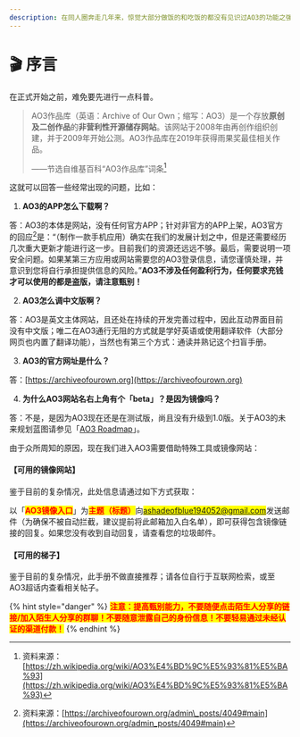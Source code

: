 ```yaml
---
description: 在同人圈奔走几年来，惊觉大部分做饭的和吃饭的都没有见识过AO3的功能之强大，痛心疾首，故撰写此AO3扫盲文档。
---
```


# 🎬 序言

在正式开始之前，难免要先进行一点科普。

> AO3作品库（英语：Archive of Our Own；缩写：AO3）是一个存放**原创及二创作品**的**非营利性开源储存网站**。该网站于2008年由再创作组织创建，并于2009年开始公测。AO3作品库在2019年获得雨果奖最佳相关作品。
>
> ——节选自维基百科“AO3作品库”词条[^1]



这就可以回答一些经常出现的问题，比如：



1. **AO3的APP怎么下载啊？**

答：AO3的本体是网站，没有任何官方APP；针对非官方的APP上架，AO3官方的回应[^2]是：“（制作一款手机应用）确实在我们的发展计划之中，但是还需要经历几次重大更新才能进行这一步。目前我们的资源还远远不够。最后，需要说明一项安全问题。如果某第三方应用或网站需要您的AO3登录信息，请您谨慎处理，并意识到您将自行承担提供信息的风险。”**AO3不涉及任何盈利行为，任何要求充钱才可以使用的都是盗版，请注意甄别！**



2. **AO3怎么调中文版啊？**

答：AO3是英文主体网站，且还处在持续的开发完善过程中，因此互动界面目前没有中文版；唯二在AO3通行无阻的方式就是学好英语或使用翻译软件（大部分网页也内置了翻译功能），当然也有第三个方式：通读并熟记这个扫盲手册。



3. **AO3的官方网址是什么？**

答：[https://archiveofourown.org](https://archiveofourown.org)



4. **为什么AO3网站名右上角有个「beta」？是因为镜像吗？**

答：不是，是因为AO3现在还是在测试版，尚且没有升级到1.0版。关于AO3的未来规划蓝图请参见「[AO3 Roadmap](xiao-zhong-gong-neng/ao3-roadmap.md)」。



由于众所周知的原因，现在我们进入AO3需要借助特殊工具或镜像网站：



#### 【可用的镜像网站】

鉴于目前的复杂情况，此处信息请通过如下方式获取：

以「<mark style="color:red;">**AO3镜像入口**</mark>」为<mark style="color:red;">**主题（标题）**</mark>向<mark style="color:blue;">ashadeofblue194052@gmail.com</mark>发送邮件（为确保不被自动拦截，建议提前将此邮箱加入白名单），即可获得包含镜像链接的回复。如果您没有收到自动回复，请查看您的垃圾邮件。



#### 【可用的梯子】

鉴于目前的复杂情况，此手册不做直接推荐；请各位自行于互联网检索，或至AO3超话内查看相关帖子。

{% hint style="danger" %}
<mark style="color:red;">**注意：提高甄别能力，不要随便点击陌生人分享的链接/加入陌生人分享的群聊！不要随意泄露自己的身份信息！不要轻易通过未经认证的渠道付款！**</mark>
{% endhint %}

[^1]: 资料来源：[https://zh.wikipedia.org/wiki/AO3%E4%BD%9C%E5%93%81%E5%BA%93](https://zh.wikipedia.org/wiki/AO3%E4%BD%9C%E5%93%81%E5%BA%93)

[^2]: 资料来源：[https://archiveofourown.org/admin\_posts/4049#main](https://archiveofourown.org/admin_posts/4049#main)
